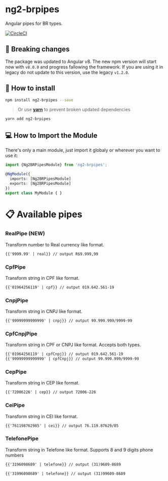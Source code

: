 # ng2-brpipes
Angular pipes for BR types.

[![CircleCI](https://circleci.com/gh/fals/ng2-brpipes.svg?style=svg)](https://circleci.com/gh/fals/ng2-brpipes)

## :rotating_light: Breaking changes

The package was updated to Angular v8. The new npm version will start now with `v8.0.0` and progress fallowing the framework. If you are using it in legacy do not update to this version, use the legacy `v1.2.0`.

## :floppy_disk: How to install

```bash
npm install ng2-brpipes --save
```

>Or use **[yarn](https://yarnpkg.com)** to prevent broken updated dependencies

```bash
yarn add ng2-brpipes
```

## :computer: How to Import the Module

There's only a main module, just import it globaly or wherever you want to use it:

```typescript
import {Ng2BRPipesModule} from 'ng2-brpipes';

@NgModule({
  imports: [Ng2BRPipesModule]
  exports: [Ng2BRPipesModule]
})
export class MyModule { }
```

# :clipboard: Available pipes

### RealPipe (NEW)

Transform number to Real currency like format.

```html
{{'9999.99' | real}} // output R$9.999,99
```

### CpfPipe

Transform string in CPF like format.

```html
{{'01964256119' | cpf}} // output 019.642.561-19
```
### CnpjPipe

Transform string in CNPJ like format.

```html
{{'99999999999999' | cnpj}} // output 99.999.999/9999-99
```
### CpfCnpjPipe

Transform string in CPF or CNPJ like format. Accepts both types.

```html
{{'01964256119' | cpfCnpj}} // output 019.642.561-19
{{'99999999999999' | cpfCnpj}} // output 99.999.999/9999-99
```

### CepPipe

Transform string in CEP like format.

```html
{{'72006226' | cep}} // output 72006-226
```

### CeiPipe

Transform string in CEI like format.

```html
{{'761198762985' | cei}} // output 76.119.87629/85
```

### TelefonePipe

Transform string in Telefone like format. Supports 8 and 9 digits phone numbers

```html
{{'3196098689' | telefone}} // output (31)9609-8689

{{'31996098689' | telefone}} // output (31)99609-8689
```




